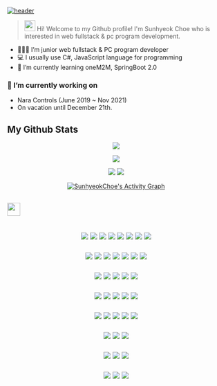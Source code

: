 [![header](https://capsule-render.vercel.app/api?type=waving&color=gradient&height=250&section=header&fontSize=90&text=Sunhyeok%20Choe)](https://github.com/SunhyeokChoe)
> <img src="https://media.giphy.com/media/hvRJCLFzcasrR4ia7z/giphy.gif" width="25px"> Hi! Welcome to my Github profile! I'm Sunhyeok Choe who is interested in web fullstack & pc program development.

- 👩🏻‍💼 I’m junior web fullstack & PC program developer
- 💻 I usually use C#, JavaScript language for programming
- 🌱 I’m currently learning oneM2M, SpringBoot 2.0

### 🔭 I’m currently working on
- Nara Controls (June 2019 ~ Nov 2021)
- On vacation until December 21th.

## My Github Stats
<p align="center" style="margin-bottom: 10px;">
    <img src="https://github-profile-trophy.vercel.app/?username=SunhyeokChoe&column=7&theme=onedark"/>
</p>

<p align = "center" style="margin-bottom: 10px;">
    <img src = "https://github-readme-streak-stats.herokuapp.com/?user=SunhyeokChoe&theme=calm">
</p>

<p align = "center" style="margin-bottom: 10px;">
    <img src = "https://github-readme-stats.vercel.app/api?username=SunhyeokChoe&show_icons=true&count_private=true&include_all_commits=true&theme=onedark">
    <img src = "https://github-readme-stats.vercel.app/api/top-langs/?username=SunhyeokChoe&langs_count=8&count_private=true&exclude_repo=IoTSharp,awesome-wiki,InplaceEditBoxLib,awesome-avalonia,gitignore,allive,FinanceDataReader,ookii-dialogs-wpf,use-asset,MessageBox.Avalonia,covid19india-react,twitter-korean-text,git-usage,devil-glitches&layout=compact&theme=onedark">
</p>

<p align = "center">
    <a href="https://github.com/ashutosh00710/github-readme-activity-graph">
    <img alt="SunhyeokChoe's Activity Graph" src="https://activity-graph.herokuapp.com/graph?username=SunhyeokChoe&bg_color=1F222E&color=F8D866&line=F85D7F&point=FFFFFF&hide_border=true" />
    </a>
</p>

<h2 style="border-bottom: 1px solid var(--color-border-muted); font-size: 1.5em; padding-bottom: .3em;">
    <a href="https://stackshare.io/sunhyeokchoe/my-stack">
        <img src="https://img.shields.io/badge/Tech-Stack-0690fa.svg" height="30" />
    </a>
<h2/>
<div align="center">
    <p>
        <img src="https://img.shields.io/badge/C%23-6B03FC?style=for-the-badge&logo=c sharp&logoColor=white"/>
        <img src="https://img.shields.io/badge/C-A8B9CC?style=for-the-badge&logo=C&logoColor=white"/>
        <img src="https://img.shields.io/badge/C++-00599C?style=for-the-badge&logo=C%2B%2B&logoColor=white"/>
        <img src="https://img.shields.io/badge/Java-007396?style=for-the-badge&logo=java&logoColor=white"/>
        <img src="https://img.shields.io/badge/Javascript-ffb13b?style=for-the-badge&logo=javascript&logoColor=white"/>
        <img src="https://img.shields.io/badge/Typescript-3178C6?style=for-the-badge&logo=Typescript&logoColor=white"/>
        <img src="https://img.shields.io/badge/Python-3766AB?style=for-the-badge&logo=python&logoColor=white"/>
        <img src="https://img.shields.io/badge/Git-F05032.svg?style=for-the-badge&logo=Git&logoColor=white"/>
    </p>
    <p>
        <img src="https://img.shields.io/badge/HTML-E34F26?style=for-the-badge&logo=html5&logoColor=white"/>
        <img src="https://img.shields.io/badge/CSS-1572B6?style=for-the-badge&logo=css3&logoColor=white"/>
        <img src="https://img.shields.io/badge/jQuery-0769AD?style=for-the-badge&logo=jQuery&logoColor=white"/>
        <img src="https://img.shields.io/badge/React.js-47848F?style=for-the-badge&logo=react&logoColor=white"/>
        <img src="https://img.shields.io/badge/Electron-61DAFB?style=for-the-badge&logo=Electron&logoColor=white"/>
        <img src="https://img.shields.io/badge/node.js-%2343853D.svg?style=for-the-badge&logo=node.js&logoColor=white"/>
        <img src="https://img.shields.io/badge/express.js-%23404d59.svg?style=for-the-badge&logo=express&logoColor=white"/>
    </p>
    <p>
        <img src="https://img.shields.io/badge/.NET-03A5FC?style=for-the-badge&logo=.net&logoColor=white"/>
        <img src="https://img.shields.io/badge/WPF-6B03FC?style=for-the-badge&logo=Windows&logoColor=white"/>
        <img src="https://img.shields.io/badge/Windows Forms-0173D4?style=for-the-badge&logo=Windows&logoColor=white"/>
        <img src="https://img.shields.io/badge/UWP-0173D4?style=for-the-badge&logo=Windows&logoColor=white"/>
        <img src="https://img.shields.io/badge/MVVM-0b032d?style=for-the-badge&logoColor=white"/>
    </p>
    <p>
        <img src="https://img.shields.io/badge/mysql-15008C.svg?style=for-the-badge&logo=mysql&logoColor=white"/>
        <img src="https://img.shields.io/badge/MariaDB-003545.svg?style=for-the-badge&logo=MariaDB&logoColor=white"/>
        <img src="https://img.shields.io/badge/MongoDB-47A248.svg?style=for-the-badge&logo=MongoDB&logoColor=white"/>
        <img src="https://img.shields.io/badge/NGINX-009639?style=for-the-badge&logo=NGINX&logoColor=white"/>
        <img src="https://img.shields.io/badge/Linux-FCC624?style=for-the-badge&logo=Linux&logoColor=white"/>
    </p>
    <p>
        <img src="https://img.shields.io/badge/AWS Lambda-E16008?style=for-the-badge&logo=Amazon AWS&logoColor=white"/>
        <img src="https://img.shields.io/badge/Amazon S3-569A31?style=for-the-badge&logo=Amazon S3&logoColor=white"/>
        <img src="https://img.shields.io/badge/Amazon EC2-E16008?style=for-the-badge&logo=Amazon AWS&logoColor=white"/>
        <img src="https://img.shields.io/badge/Amazon SQS-E16008?style=for-the-badge&logo=Amazon AWS&logoColor=white"/>
        <img src="https://img.shields.io/badge/Amazon SNS-E16008?style=for-the-badge&logo=Amazon AWS&logoColor=white"/>
    </p>
    <p>
        <img src="https://img.shields.io/badge/Amazon API Gateway-E16008?style=for-the-badge&logo=Amazon AWS&logoColor=white"/>
        <img src="https://img.shields.io/badge/Amazon CodeCommit-E16008?style=for-the-badge&logo=Amazon AWS&logoColor=white"/>
        <img src="https://img.shields.io/badge/Amazon CodePipeline-E16008?style=for-the-badge&logo=Amazon AWS&logoColor=white"/>
    </p>
    <p>
        <img src="https://img.shields.io/badge/Amazon CloudWatch-E16008?style=for-the-badge&logo=Amazon AWS&logoColor=white"/>
        <img src="https://img.shields.io/badge/Amazon CloudFormation-E16008?style=for-the-badge&logo=Amazon AWS&logoColor=white"/>
        <img src="https://img.shields.io/badge/Amazon CloudFront-E16008?style=for-the-badge&logo=Amazon AWS&logoColor=white"/>
    </p>
    <p>
        <img src="https://img.shields.io/badge/Amazon EventBridge-E16008?style=for-the-badge&logo=Amazon AWS&logoColor=white"/>
        <img src="https://img.shields.io/badge/Amazon Route 53-E16008?style=for-the-badge&logo=Amazon AWS&logoColor=white"/>
        <img src="https://img.shields.io/badge/Amazon DynamoDB-E16008?style=for-the-badge&logo=Amazon AWS&logoColor=white"/>
    </p>
</div>
